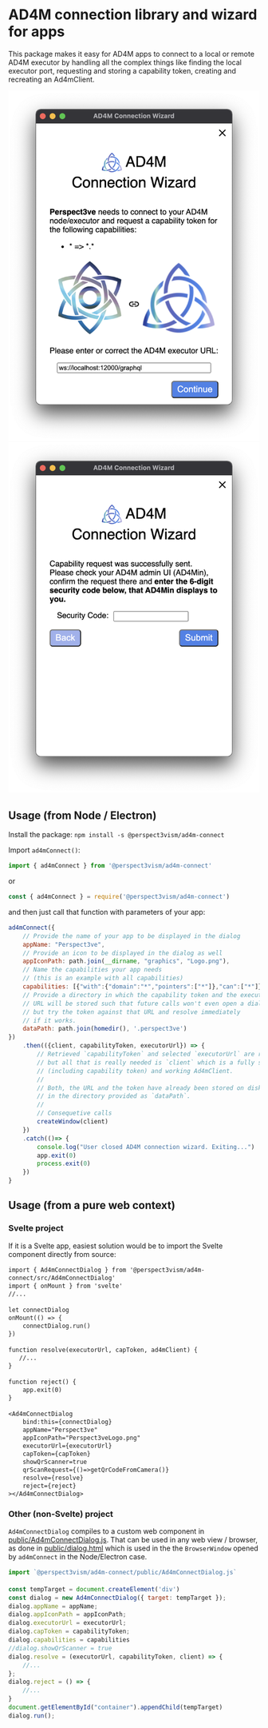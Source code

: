 # AD4M connection library and wizard for apps

This package makes it easy for AD4M apps to connect to a local or remote AD4M executor by handling all the complex things like finding the local executor port, requesting and storing a capability token, creating and recreating an Ad4mClient.

![](screenshots/Screenshot_executor_url.png)
![](screenshots/Screenshot_security_code.png)
## Usage (from Node / Electron)

Install the package:
```npm install -s @perspect3vism/ad4m-connect```

Import `ad4mConnect()`:
```js
import { ad4mConnect } from '@perspect3vism/ad4m-connect'
```
or
```js
const { ad4mConnect } = require('@perspect3vism/ad4m-connect')
```

and then just call that function with parameters of your app:
```js
ad4mConnect({
    // Provide the name of your app to be displayed in the dialog
    appName: "Perspect3ve", 
    // Provide an icon to be displayed in the dialog as well
    appIconPath: path.join(__dirname, "graphics", "Logo.png"), 
    // Name the capabilities your app needs
    // (this is an example with all capabilities)
    capabilities: [{"with":{"domain":"*","pointers":["*"]},"can":["*"]}], 
    // Provide a directory in which the capability token and the executor
    // URL will be stored such that future calls won't even open a dialog
    // but try the token against that URL and resolve immediately
    // if it works.
    dataPath: path.join(homedir(), '.perspect3ve')
})
    .then(({client, capabilityToken, executorUrl}) => {
        // Retrieved `capabilityToken` and selected `executorUrl` are returned
        // but all that is really needed is `client` which is a fully setup
        // (including capability token) and working Ad4mClient.
        //
        // Both, the URL and the token have already been stored on disk
        // in the directory provided as `dataPath`.
        //
        // Consequetive calls
        createWindow(client)
    })
    .catch(()=> {
        console.log("User closed AD4M connection wizard. Exiting...")
        app.exit(0)
        process.exit(0)
    }) 
}
```

## Usage (from a pure web context)

### Svelte project
If it is a Svelte app, easiest solution would be to import the Svelte component directly from source:

```svelte
import { Ad4mConnectDialog } from '@perspect3vism/ad4m-connect/src/Ad4mConnectDialog'
import { onMount } from 'svelte'
//...

let connectDialog
onMount(() => {
    connectDialog.run()
})

function resolve(executorUrl, capToken, ad4mClient) {
   //... 
}

function reject() {
    app.exit(0)
}

<Ad4mConnectDialog
    bind:this={connectDialog}
    appName="Perspect3ve"
    appIconPath="Perspect3veLogo.png"
    executorUrl={executorUrl} 
    capToken={capToken}
    showQrScanner=true
    qrScanRequest={()=>getQrCodeFromCamera()}
    resolve={resolve}
    reject={reject}
></Ad4mConnectDialog>
```

### Other (non-Svelte) project

`Ad4mConnectDialog` compiles to a custom web component in [public/Ad4mConnectDialog.js](public/Ad4mConnectDialog.js).
That can be used in any web view / browser, as done in [public/dialog.html](public/dialog.html) which is used in the the `BrowserWindow` opened by `ad4mConnect` in the Node/Electron case.

```js
import `@perspect3vism/ad4m-connect/public/Ad4mConnectDialog.js`

const tempTarget = document.createElement('div')
const dialog = new Ad4mConnectDialog({ target: tempTarget });
dialog.appName = appName;
dialog.appIconPath = appIconPath;
dialog.executorUrl = executorUrl;
dialog.capToken = capabilityToken;
dialog.capabilities = capabilities
//dialog.showQrScanner = true
dialog.resolve = (executorUrl, capabilityToken, client) => {
    //...
};
dialog.reject = () => {
    //...
}
document.getElementById("container").appendChild(tempTarget)  
dialog.run();
```
